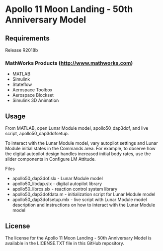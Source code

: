 # Apollo 11 Moon Landing - 50th Anniversary Model

## Requirements

Release R2018b

### MathWorks Products (http://www.mathworks.com)

* MATLAB
* Simulink
* Stateflow
* Aerospace Toolbox
* Aerospace Blockset
* Simulink 3D Animation

## Usage

From MATLAB, open Lunar Module model, apollo50_dap3dof, and live script, apollo50_dap3dofsetup.

To interact with the Lunar Module model, vary autopilot settings and Lunar Module initial states in the Commands area.  For example, to observe how the digital autopilot design handles increased initial body rates, use the slider components in Configure LM Attitude.

Files
* apollo50_dap3dof.slx      - Lunar Module model
* apollo50_libdap.slx       - digital autopilot library
* apollo50_librcs.slx       - reaction control system library
* apollo50_dap3dofdata.m    - initialization script for Lunar Module model
* apollo50_dap3dofsetup.mlx - live script with Lunar Module model description and instructions on how to interact with the Lunar Module model

## License

The license for the Apollo 11 Moon Landing - 50th Anniversary Model is available in the LICENSE.TXT file in this GitHub repository. 
